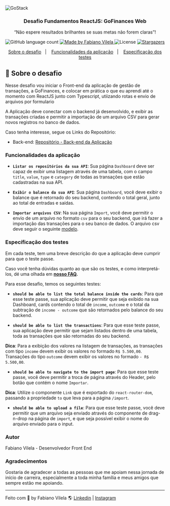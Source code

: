 <img alt="GoStack" src="https://storage.googleapis.com/golden-wind/bootcamp-gostack/header-desafios.png" />

<h3 align="center">
  Desafio Fundamentos ReactJS: GoFinances Web
</h3>

<p align="center">“Não espere resultados brilhantes se suas metas não forem claras”!</blockquote>

<p align="center">
  <img alt="GitHub language count" src="https://img.shields.io/github/languages/count/FabianoVilela/desafio-07-gofinances-web?color=%2304D361">

  <a href="https://fabianovilela.com">
    <img alt="Made by Fabiano Vilela" src="https://img.shields.io/badge/made%20by-Fabiano Vilela-%2304D361">
  </a>

  <img alt="License" src="https://img.shields.io/badge/license-MIT-%2304D361">

  <a href="https://github.com/FabianoVilela/desafio-07-gofinances-web/stargazers">
    <img alt="Stargazers" src="https://img.shields.io/github/stars/FabianoVilela/desafio-07-gofinances-web?style=social">
  </a>
</p>

<p align="center">
  <a href="#rocket-sobre-o-desafio">Sobre o desafio</a>&nbsp;&nbsp;&nbsp;|&nbsp;&nbsp;&nbsp;
  <a href="#Funcionalidades-da-aplicação">Funcionalidades da aplicação</a>&nbsp;&nbsp;&nbsp;|&nbsp;&nbsp;&nbsp;
  <a href="#Específicação-dos-testes">Especificação dos testes</a>
</p>

## :rocket: Sobre o desafio

Nesse desafio vou iniciar o Front-end da aplicação de gestão de transações, a GoFinances, e colocar em prática o que eu aprendi até o momento com ReactJS junto com Typescript, utiizando rotas e envio de arquivos por formulario

A Aplicação deve conectar com o backend já desenvolvido, e exibir as transações criadas e permitir a importação de um arquivo CSV para gerar novos registros no banco de dados.

Caso tenha interesse, segue os Links do Repositório:
- Back-end: [Repositório - Back-end da Aplicação](https://github.com/FabianoVilela/desafio-07-gofinances-web)


### Funcionalidades da aplicação

- **`Listar os repositórios da sua API`**: Sua página `Dashboard` deve ser capaz de exibir uma listagem através de uma tabela, com o campo `title`, `value`, `type` e `category` de todas as transações que estão cadastradas na sua API.

- **`Exibir o balance da sua API`**: Sua página `Dashboard`, você deve exibir o balance que é retornado do seu backend, contendo o total geral, junto ao total de entradas e saídas.

- **`Importar arquivos CSV`**: Na sua página `Import`, você deve permitir o envio de um arquivo no formato `csv` para o seu backend, que irá fazer a importação das transações para o seu banco de dados. O arquivo csv deve seguir o seguinte [modelo](https://github.com/Rocketseat/bootcamp-gostack-desafios/blob/master/desafio-database-upload/assets/file.csv).

### Específicação dos testes

Em cada teste, tem uma breve descrição do que a aplicação deve cumprir para que o teste passe.

Caso você tenha dúvidas quanto ao que são os testes, e como interpretá-los, dé uma olhada em **[nosso FAQ](https://github.com/Rocketseat/bootcamp-gostack-desafios/tree/master/faq-desafios).**

Para esse desafio, temos os seguintes testes:

- **`should be able to list the total balance inside the cards`**: Para que esse teste passe, sua aplicação deve permitir que seja exibido na sua Dashboard, cards contendo o total de `income`, `outcome` e o total da subtração de `income - outcome` que são retornados pelo balance do seu backend.

* **`should be able to list the transactions`**: Para que esse teste passe, sua aplicação deve permitir que sejam listados dentro de uma tabela, toda as transações que são retornadas do seu backend.

**Dica**: Para a exibição dos valores na listagem de transações, as transações com tipo `income` devem exibir os valores no formado `R$ 5.500,00`. Transações do tipo `outcome` devem exibir os valores no formado `- R$ 5.500,00`.

- **`should be able to navigate to the import page`**: Para que esse teste passe, você deve permitir a troca de página através do Header, pelo botão que contém o nome `Importar`.

**Dica**: Utilize o componente `Link` que é exportado do `react-router-dom`, passando a propriedade `to` que leva para a página `/import`.

- **`should be able to upload a file`**: Para que esse teste passe, você deve permitir que um arquivo seja enviado através do componente de drag-n-drop na página de `import`, e que seja possível exibir o nome do arquivo enviado para o input.


### Autor
Fabiano Vilela - Desenvolvedor Front End

### Agradecimentos
Gostaria de agradecer a todas as pessoas que me apoiam nessa jornada de início de carreira, especialmente a toda minha família e meus amigos que sempre estão me apoiando.

---

Feito com 💖 by Fabiano Vilela 🌎 [Linkedin](https://www.linkedin.com/in/fabianovilela) | [Instagram](https://www.instagram.com/fabiano_vilela/)
